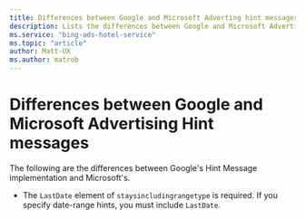 ```yaml
---
title: Differences between Google and Microsoft Adverting hint messages differences
description: Lists the differences between Google and Microsoft Advertising hint messages
ms.service: "bing-ads-hotel-service"
ms.topic: "article"
author: Matt-UX
ms.author: matrob
---
```


# Differences between Google and Microsoft Advertising Hint messages

The following are the differences between Google's Hint Message implementation and Microsoft's.

- The `LastDate` element of `staysincludingrangetype` is required. If you specify date-range hints, you must include `LastDate`.  
